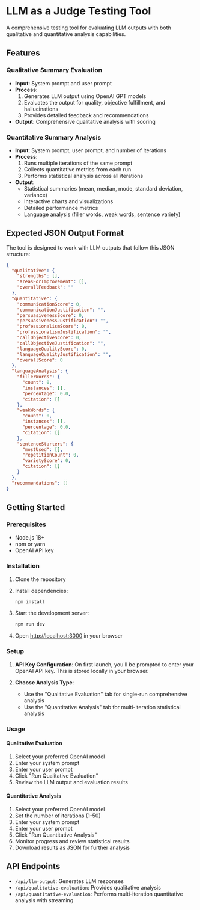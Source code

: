 # LLM as a Judge Testing Tool

A comprehensive testing tool for evaluating LLM outputs with both qualitative and quantitative analysis capabilities.

## Features

### Qualitative Summary Evaluation
- **Input**: System prompt and user prompt
- **Process**: 
  1. Generates LLM output using OpenAI GPT models
  2. Evaluates the output for quality, objective fulfillment, and hallucinations
  3. Provides detailed feedback and recommendations
- **Output**: Comprehensive qualitative analysis with scoring

### Quantitative Summary Analysis
- **Input**: System prompt, user prompt, and number of iterations
- **Process**:
  1. Runs multiple iterations of the same prompt
  2. Collects quantitative metrics from each run
  3. Performs statistical analysis across all iterations
- **Output**: 
  - Statistical summaries (mean, median, mode, standard deviation, variance)
  - Interactive charts and visualizations
  - Detailed performance metrics
  - Language analysis (filler words, weak words, sentence variety)

## Expected JSON Output Format

The tool is designed to work with LLM outputs that follow this JSON structure:

```json
{
  "qualitative": {
    "strengths": [],
    "areasForImprovement": [],
    "overallFeedback": ""
  },
  "quantitative": {
    "communicationScore": 0,
    "communicationJustification": "",
    "persuasivenessScore": 0,
    "persuasivenessJustification": "",
    "professionalismScore": 0,
    "professionalismJustification": "",
    "callObjectiveScore": 0,
    "callObjectiveJustification": "",
    "languageQualityScore": 0,
    "languageQualityJustification": "",
    "overallScore": 0
  },
  "languageAnalysis": {
    "fillerWords": {
      "count": 0,
      "instances": [],
      "percentage": 0.0,
      "citation": []
    },
    "weakWords": {
      "count": 0,
      "instances": [],
      "percentage": 0.0,
      "citation": []
    },
    "sentenceStarters": {
      "mostUsed": [],
      "repetitionCount": 0,
      "varietyScore": 0,
      "citation": []
    }
  },
  "recommendations": []
}
```

## Getting Started

### Prerequisites
- Node.js 18+ 
- npm or yarn
- OpenAI API key

### Installation

1. Clone the repository
2. Install dependencies:
   ```bash
   npm install
   ```

3. Start the development server:
   ```bash
   npm run dev
   ```

4. Open [http://localhost:3000](http://localhost:3000) in your browser

### Setup

1. **API Key Configuration**: On first launch, you'll be prompted to enter your OpenAI API key. This is stored locally in your browser.

2. **Choose Analysis Type**: 
   - Use the "Qualitative Evaluation" tab for single-run comprehensive analysis
   - Use the "Quantitative Analysis" tab for multi-iteration statistical analysis

### Usage

#### Qualitative Evaluation
1. Select your preferred OpenAI model
2. Enter your system prompt
3. Enter your user prompt
4. Click "Run Qualitative Evaluation"
5. Review the LLM output and evaluation results

#### Quantitative Analysis
1. Select your preferred OpenAI model
2. Set the number of iterations (1-50)
3. Enter your system prompt
4. Enter your user prompt
5. Click "Run Quantitative Analysis"
6. Monitor progress and review statistical results
7. Download results as JSON for further analysis


## API Endpoints

- `/api/llm-output`: Generates LLM responses
- `/api/qualitative-evaluation`: Provides qualitative analysis
- `/api/quantitative-evaluation`: Performs multi-iteration quantitative analysis with streaming
